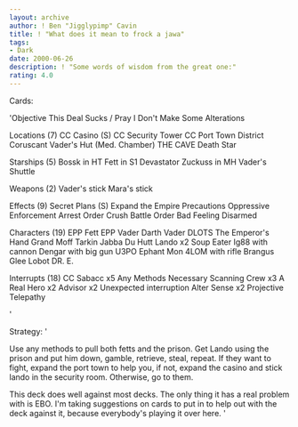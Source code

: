 ```yaml
---
layout: archive
author: ! Ben "Jigglypimp" Cavin
title: ! "What does it mean to frock a jawa"
tags:
- Dark
date: 2000-06-26
description: ! "Some words of wisdom from the great one:"
rating: 4.0
---
```

Cards: 

'Objective
This Deal Sucks / Pray I Don't Make Some Alterations

Locations (7)
CC Casino (S)
CC Security Tower
CC Port Town District
Coruscant
Vader's Hut (Med. Chamber)
THE CAVE
Death Star

Starships (5)
Bossk in HT
Fett in S1
Devastator
Zuckuss in MH
Vader's Shuttle

Weapons (2)
Vader's stick
Mara's stick

Effects (9)
Secret Plans (S)
Expand the Empire
Precautions
Oppressive Enforcement
Arrest Order
Crush
Battle Order
Bad Feeling
Disarmed

Characters (19)
EPP Fett
EPP Vader
Darth Vader
DLOTS
The Emperor's Hand
Grand Moff Tarkin
Jabba Du Hutt
Lando x2
Soup Eater
Ig88 with cannon
Dengar with big gun
U3PO
Ephant Mon
4LOM with rifle
Brangus Glee
Lobot
DR. E.

Interrupts (18)
CC Sabacc x5
Any Methods Necessary
Scanning Crew x3
A Real Hero x2
Advisor x2
Unexpected interruption
Alter
Sense x2
Projective Telepathy


'

Strategy: '

Use any methods to pull both fetts and the prison. Get Lando using the prison and put him down, gamble, retrieve, steal, repeat. If they want to fight, expand the port town to help you, if not, expand the casino and stick lando in the security room. Otherwise, go to them.

This deck does well against most decks. The only thing it has a real problem with is EBO. I'm taking suggestions on cards to put in to help out with the deck against it, because everybody's playing it over here. '